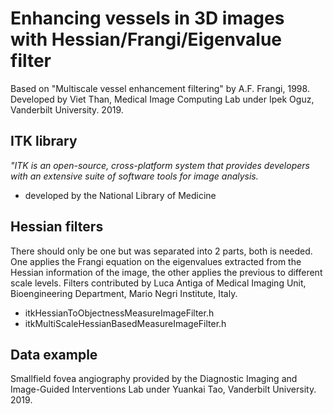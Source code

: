 # Enhancing vessels in 3D images with Hessian/Frangi/Eigenvalue filter<br>
Based on "Multiscale vessel enhancement filtering" by A.F. Frangi, 1998.<br>
Developed by Viet Than, Medical Image Computing Lab under Ipek Oguz, Vanderbilt University. 2019.
## ITK library<br>
<i>"ITK is an open-source, cross-platform system that provides developers with an extensive suite of software tools for image analysis.</i><br>
 - developed by the National Library of Medicine<br>
## Hessian filters<br>
There should only be one but was separated into 2 parts, both is needed. One applies the Frangi equation on the eigenvalues extracted from the Hessian information of the image, the other applies the previous to different scale levels. Filters contributed by Luca Antiga of Medical Imaging Unit, Bioengineering Department, Mario Negri Institute, Italy.<br>
 - itkHessianToObjectnessMeasureImageFilter.h<br>
 - itkMultiScaleHessianBasedMeasureImageFilter.h<br>
## Data example<br>
Smallfield fovea angiography provided by the Diagnostic Imaging and Image-Guided Interventions Lab under Yuankai Tao, Vanderbilt University. 2019.<br>
